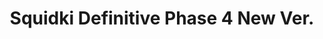 ---
slug: squidki-definitive-phase-4-new-ver
title: Squidki Definitive Phase 4 New Ver.
description: "Squidki Definitive Phase 4 New Ver. is an exciting online game. Play for free directly in your browser!"
icon: /images/new_mods/Sprunki Definitive Phase 4 New Ver..png
url: https://wowtbc.net/sprunkin/definitive-phase4-new/index.html
previewImage: /images/new_mods/Sprunki Definitive Phase 4 New Ver..png
type: new mods

# SEO配置
seo:
  title: "Squidki Definitive Phase 4 New Ver. - Play Free Online Game | Fun Browser Games"
  description: "Squidki Definitive Phase 4 New Ver. - Play this fun online game for free in your browser. No download required!"
  ogImage: "/images/new_mods/Sprunki Definitive Phase 4 New Ver..png"
  keywords: "squidki-definitive-phase-4-new-ver, online game, browser game, free game, new mods game, play online"

videoUrls:
  - https://www.youtube.com/embed/example1
  - https://www.youtube.com/embed/example2

whyPlay:
  title: "Why Play Squidki Definitive Phase 4 New Ver.?"
  items:
    - "Immersive Gameplay: Squidki Definitive Phase 4 New Ver. offers an engaging and immersive gaming experience that will keep you entertained for hours"
    - "Challenging Levels: Test your skills with increasingly difficult challenges and obstacles"
    - "Beautiful Graphics: Enjoy stunning visuals and smooth animations that bring the game world to life"
    - "Regular Updates: New content and features are added regularly to keep the game fresh and exciting"
    - "Free to Play: Experience all the fun without spending a penny"
    - "Community Features: Connect with other players, share strategies, and compete for high scores"
    - "Cross-Platform: Play on any device with a web browser, no downloads required"

features:
  title: "Key Features of Squidki Definitive Phase 4 New Ver."
  image: "/images/new_mods/Sprunki Definitive Phase 4 New Ver..png"
  items:
    - "Intuitive Controls: Easy to learn controls make Squidki Definitive Phase 4 New Ver. accessible for players of all skill levels"
    - "Multiple Game Modes: Enjoy various gameplay options that provide different challenges and experiences"
    - "Character Customization: Personalize your gaming experience with unique characters and items"
    - "Achievement System: Complete special tasks to earn rewards and recognition"
    - "Leaderboards: Compete with players worldwide and see who can achieve the highest scores"

characteristics:
  title: "Game Characteristics"
  image: "/images/new_mods/Sprunki Definitive Phase 4 New Ver..png"
  items:
    - "Genre: New mods game with elements of strategy and skill"
    - "Difficulty: Suitable for both casual gamers and those seeking a challenge"
    - "Play Time: Quick sessions or extended gameplay, depending on your preference"
    - "Art Style: Vibrant and engaging visuals that enhance the gaming experience"
    - "Sound Design: Immersive audio that complements the gameplay perfectly"

info: "Squidki Definitive Phase 4 New Ver. is an exciting online game that offers players a unique and engaging gaming experience. With its intuitive controls, stunning visuals, and challenging gameplay, Squidki Definitive Phase 4 New Ver. provides hours of entertainment for players of all ages and skill levels. Whether you're looking for a quick gaming session during a break or an extended play session, Squidki Definitive Phase 4 New Ver. delivers an immersive experience that will keep you coming back for more. The game features multiple levels of increasing difficulty, ensuring that players are constantly challenged as they progress. With regular updates adding new content and features, Squidki Definitive Phase 4 New Ver. remains fresh and exciting, providing endless entertainment options for its growing community of players."

howToPlayIntro: "Welcome to Squidki Definitive Phase 4 New Ver.! This guide will walk you through the basics and help you master the game. Whether you're a beginner or looking to improve your skills, these tips and instructions will enhance your gaming experience."

howToPlaySteps:
  - title: "Getting Started"
    description: "Begin your Squidki Definitive Phase 4 New Ver. adventure by familiarizing yourself with the controls. Use your keyboard or mouse to navigate through the game interface. The tutorial will guide you through the basic mechanics and help you understand the objectives."
  - title: "Understanding the Objectives"
    description: "In Squidki Definitive Phase 4 New Ver., your main goal is to progress through levels by completing specific objectives. Each level presents unique challenges that require different strategies and approaches."
  - title: "Mastering the Controls"
    description: "Practice using the controls to improve your precision and reaction time. Squidki Definitive Phase 4 New Ver. requires quick reflexes and strategic thinking to overcome obstacles and defeat opponents."
  - title: "Utilizing Power-ups"
    description: "Collect power-ups throughout the game to enhance your abilities and overcome difficult challenges. Each power-up offers unique advantages that can be crucial for success."
  - title: "Developing Strategies"
    description: "As you progress in Squidki Definitive Phase 4 New Ver., develop effective strategies for different scenarios. Analyze patterns, anticipate challenges, and adapt your approach to maximize your performance."

faq:
  title: "Frequently Asked Questions about Squidki Definitive Phase 4 New Ver."
  items:
    - question: "Is Squidki Definitive Phase 4 New Ver. free to play?"
      answer: "Yes, Squidki Definitive Phase 4 New Ver. is completely free to play directly in your web browser. No downloads or purchases are required to enjoy the full game experience."
    - question: "Can I play Squidki Definitive Phase 4 New Ver. on mobile devices?"
      answer: "Yes, Squidki Definitive Phase 4 New Ver. is optimized for both desktop and mobile play. You can enjoy the game on any device with a web browser and internet connection."
    - question: "Are there any in-game purchases?"
      answer: "While Squidki Definitive Phase 4 New Ver. is free to play, there may be optional in-game purchases available for cosmetic items or additional features that don't affect core gameplay."
    - question: "How often is Squidki Definitive Phase 4 New Ver. updated?"
      answer: "The developers regularly update Squidki Definitive Phase 4 New Ver. with new content, features, and improvements based on player feedback and game performance."
    - question: "Can I play Squidki Definitive Phase 4 New Ver. offline?"
      answer: "Currently, Squidki Definitive Phase 4 New Ver. requires an internet connection to play as it's a browser-based online game."
    - question: "Is Squidki Definitive Phase 4 New Ver. suitable for children?"
      answer: "Yes, Squidki Definitive Phase 4 New Ver. is designed to be family-friendly and suitable for players of all ages."
    - question: "How do I report bugs or issues?"
      answer: "If you encounter any problems while playing Squidki Definitive Phase 4 New Ver., you can report them through the game's support page or contact the developers directly through their website."
    - question: "Still Have Questions?"
      answer: "If you have additional questions about Squidki Definitive Phase 4 New Ver. that aren't covered in this FAQ, please visit our support center or contact our customer service team for assistance."
---